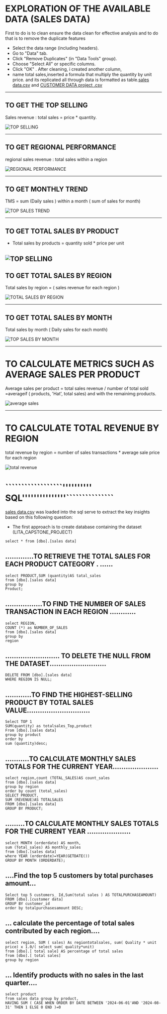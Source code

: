 # EXPLORATION OF THE AVAILABLE DATA (SALES DATA) 

First to do is to clean ensure the data clean for effective analysis 
and to do that is to remove the duplicate features
- Select the data range (including headers).
- Go to "Data" tab.
-  Click "Remove Duplicates" (in "Data Tools" group).
-  Choose "Select All" or specific columns.
- Click "OK" .  After cleaning, i created another column, 
- name total sales,inserted a formula that multiply the quantity by unit price. 
and its replicated all through data is formatted as table.[sales data.csv](https://github.com/user-attachments/files/17629480/sales.data.csv) and 
[CUSTOMER DATA project .csv](https://github.com/user-attachments/files/17630782/CUSTOMER.DATA.project.csv)

------------------------------------------------

## TO GET THE TOP SELLING 
 	
Sales revenue : total sales = price * quantity.

![TOP SELLING](https://github.com/user-attachments/assets/23f24b68-c133-4f77-a9fc-cc9f1af27d42)

-------------------------------------------------------------

## TO GET REGIONAL PERFORMANCE 

regional sales revenue : total sales within a region

![REGIONAL PERFORMANCE](https://github.com/user-attachments/assets/8aa38b18-01e5-4d91-a963-a5457663dede)

------------------------------------------------------------

## TO GET MONTHLY TREND 

TMS = sum (Daily sales ) within a month ( sum of sales for month)

![TOP SALES TREND](https://github.com/user-attachments/assets/864a1d23-3156-4506-b956-8484289edc8f)


------------------------------------------------------------------
## TO GET TOTAL SALES BY PRODUCT

- Total sales by products = quantity sold * price per unit

![TOP SELLING](https://github.com/user-attachments/assets/f50c755c-22ad-4afa-b51b-789525c27ef6)
---------------------------------------------------------


## TO GET TOTAL SALES BY REGION

 Total sales by region = ( sales revenue for each region )

![TOTAL SALES BY REGION](https://github.com/user-attachments/assets/78d6e7f8-09b9-4916-b99a-de104c2257b2)

------------------------------------------------------

## TO GET TOTAL SALES BY MONTH 

Total sales by month ( Daily sales for each month) 

![TOP SALES BY MONTH](https://github.com/user-attachments/assets/32aecfdb-785b-4ccb-aec3-9c0d06907535)

-------------------------------------------------------------------
# TO CALCULATE METRICS SUCH AS AVERAGE SALES PER PRODUCT 

Average sales per product = total sales revenue / number of total sold 
=averageif ( products, 'Hat', total sales) and with the remainimg products. 

![average sales](https://github.com/user-attachments/assets/984a6997-6cbd-40cf-9d9f-679c211b4947)

----------------------------------------------------------------------------
# TO CALCULATE TOTAL REVENUE BY REGION 

total revenue by region = number of sales transactions * average sale price for each region 

![total revenue](https://github.com/user-attachments/assets/3cdaa702-b69b-4386-8a29-18c4b605a8d3)



   # ``````````````````'''''''''' SQL'''''''''''''''```````````````

[sales data.csv](https://github.com/user-attachments/files/17630814/sales.data.csv)
was loaded into the sql serve to extract the key insights based on this following question: 

- The first approach is to create database containing the dataset (LITA_CAPSTONE_PROJECT)

```select * from [dbo].[sales data]```

## .............TO RETRIEVE THE TOTAL SALES FOR EACH PRODUCT CATEGORY . ......

````
select PRODUCT,SUM (quantity)AS tatal_sales
from [dbo].[sales data]
group by 
Product;
````

## .................TO FIND THE NUMBER OF SALES TRANSACTION IN EACH REGION ............

````
select REGION,
COUNT (*) as NUMBER_OF_SALES
from [dbo].[sales data]
group by
region 
````

## ......................... TO DELETE THE NULL FROM THE DATASET..........................

````
DELETE FROM [dbo].[sales data]
WHERE REGION IS NULL;
````

## ............TO FIND THE HIGHEST-SELLING PRODUCT BY TOTAL SALES VALUE.............................

````
Select TOP 1
SUM(quantity) as totalsales_Top,product
From [dbo].[sales data]
group by product
order by
sum (quantity)desc;
````

## ...........TO CALCULATE MONTHLY SALES TOTALS FOR THE CURRENT YEAR.....................

````
select region,count (TOTAL_SALES)AS count_sales
from [dbo].[sales data]
group by region
order by count (total_sales)
SELECT PRODUCT,
SUM (REVENUE)AS TOTALSALES
FROM [dbo].[sales data]
GROUP BY PRODUCT;
````

## .........TO CALCULATE MONTHLY SALES TOTALS FOR THE CURRENT YEAR ....................

````
select MONTH (orderdate) AS month,
sum (Total_sales) AS monthly_sales
from [dbo].[sales data]
where YEAR (orderdate)=YEAR(GETDATE())
GROUP BY MONTH (ORDERDATE);
````

## ....Find the top 5 customers by total purchases amount...

````
Select top 5 customers_ Id,Sum(total sales ) AS TOTALPURCHASEAMOUNT)
FROM [dbo].[customer data]
GROUP BY customer_id
order by totalpurchasesamount DESC; 
````

## ... calculate the percentage of total sales contributed by each region....

````
select region, SUM ( sales) As regiontotalsales, sum( Quality * unit price) x 1.0/( select sum( quality*unit)
from [dbo].[ total sale] AS percentage of total sales
from [dbo].[ total sales]
group by region
````
## ... Identify products with no sales in the last quarter....

````
select product
from sales data group by product,
HAVING SUM ( CASE WHEN ORDER BY DATE BETWEEN '2024-06-01'AND '2024-08-31' THEN 1 ELSE 0 END )=0
````


